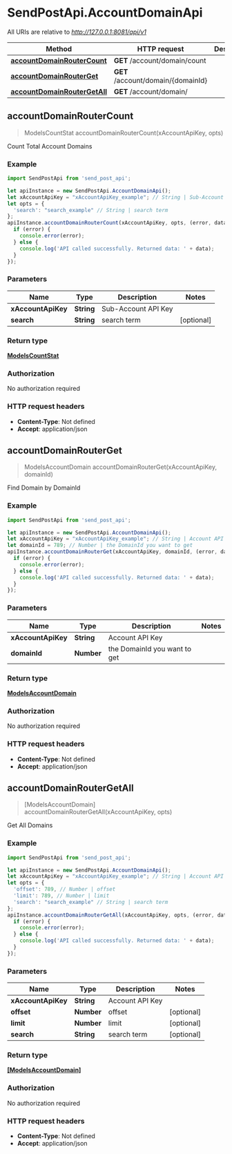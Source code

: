 # SendPostApi.AccountDomainApi

All URIs are relative to *http://127.0.0.1:8081/api/v1*

Method | HTTP request | Description
------------- | ------------- | -------------
[**accountDomainRouterCount**](AccountDomainApi.md#accountDomainRouterCount) | **GET** /account/domain/count | 
[**accountDomainRouterGet**](AccountDomainApi.md#accountDomainRouterGet) | **GET** /account/domain/{domainId} | 
[**accountDomainRouterGetAll**](AccountDomainApi.md#accountDomainRouterGetAll) | **GET** /account/domain/ | 



## accountDomainRouterCount

> ModelsCountStat accountDomainRouterCount(xAccountApiKey, opts)



Count Total Account Domains

### Example

```javascript
import SendPostApi from 'send_post_api';

let apiInstance = new SendPostApi.AccountDomainApi();
let xAccountApiKey = "xAccountApiKey_example"; // String | Sub-Account API Key
let opts = {
  'search': "search_example" // String | search term
};
apiInstance.accountDomainRouterCount(xAccountApiKey, opts, (error, data, response) => {
  if (error) {
    console.error(error);
  } else {
    console.log('API called successfully. Returned data: ' + data);
  }
});
```

### Parameters


Name | Type | Description  | Notes
------------- | ------------- | ------------- | -------------
 **xAccountApiKey** | **String**| Sub-Account API Key | 
 **search** | **String**| search term | [optional] 

### Return type

[**ModelsCountStat**](ModelsCountStat.md)

### Authorization

No authorization required

### HTTP request headers

- **Content-Type**: Not defined
- **Accept**: application/json


## accountDomainRouterGet

> ModelsAccountDomain accountDomainRouterGet(xAccountApiKey, domainId)



Find Domain by DomainId

### Example

```javascript
import SendPostApi from 'send_post_api';

let apiInstance = new SendPostApi.AccountDomainApi();
let xAccountApiKey = "xAccountApiKey_example"; // String | Account API Key
let domainId = 789; // Number | the DomainId you want to get
apiInstance.accountDomainRouterGet(xAccountApiKey, domainId, (error, data, response) => {
  if (error) {
    console.error(error);
  } else {
    console.log('API called successfully. Returned data: ' + data);
  }
});
```

### Parameters


Name | Type | Description  | Notes
------------- | ------------- | ------------- | -------------
 **xAccountApiKey** | **String**| Account API Key | 
 **domainId** | **Number**| the DomainId you want to get | 

### Return type

[**ModelsAccountDomain**](ModelsAccountDomain.md)

### Authorization

No authorization required

### HTTP request headers

- **Content-Type**: Not defined
- **Accept**: application/json


## accountDomainRouterGetAll

> [ModelsAccountDomain] accountDomainRouterGetAll(xAccountApiKey, opts)



Get All Domains

### Example

```javascript
import SendPostApi from 'send_post_api';

let apiInstance = new SendPostApi.AccountDomainApi();
let xAccountApiKey = "xAccountApiKey_example"; // String | Account API Key
let opts = {
  'offset': 789, // Number | offset
  'limit': 789, // Number | limit
  'search': "search_example" // String | search term
};
apiInstance.accountDomainRouterGetAll(xAccountApiKey, opts, (error, data, response) => {
  if (error) {
    console.error(error);
  } else {
    console.log('API called successfully. Returned data: ' + data);
  }
});
```

### Parameters


Name | Type | Description  | Notes
------------- | ------------- | ------------- | -------------
 **xAccountApiKey** | **String**| Account API Key | 
 **offset** | **Number**| offset | [optional] 
 **limit** | **Number**| limit | [optional] 
 **search** | **String**| search term | [optional] 

### Return type

[**[ModelsAccountDomain]**](ModelsAccountDomain.md)

### Authorization

No authorization required

### HTTP request headers

- **Content-Type**: Not defined
- **Accept**: application/json

